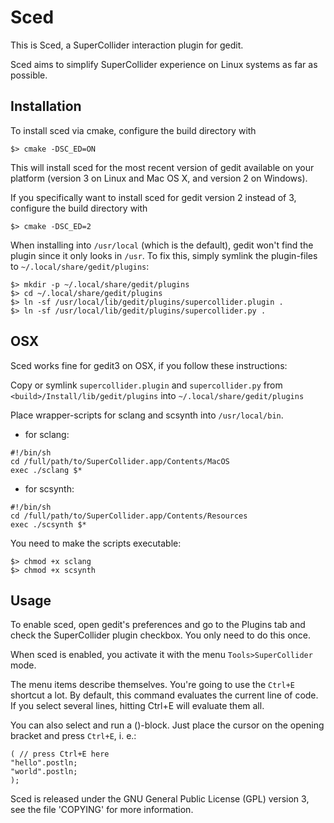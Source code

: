 Sced
====

This is Sced, a SuperCollider interaction plugin for gedit.

Sced aims to simplify SuperCollider experience on Linux systems as far as possible.


Installation
------------

To install sced via cmake, configure the build directory with
```
$> cmake -DSC_ED=ON
```

This will install sced for the most recent version of gedit available on your platform (version 3 on Linux and Mac OS X, and version 2 on Windows).

If you specifically want to install sced for gedit version 2 instead of 3,
configure the build directory with
```
$> cmake -DSC_ED=2
```

When installing into `/usr/local` (which is the default), gedit won't find
the plugin since it only looks in `/usr`. To fix this, simply symlink
the plugin-files to `~/.local/share/gedit/plugins`:

```
$> mkdir -p ~/.local/share/gedit/plugins
$> cd ~/.local/share/gedit/plugins
$> ln -sf /usr/local/lib/gedit/plugins/supercollider.plugin .
$> ln -sf /usr/local/lib/gedit/plugins/supercollider.py .
```


OSX
---

Sced works fine for gedit3 on OSX, if you follow these instructions:

Copy or symlink `supercollider.plugin` and `supercollider.py` from
`<build>/Install/lib/gedit/plugins` into `~/.local/share/gedit/plugins`

Place wrapper-scripts for sclang and scsynth into `/usr/local/bin`.

 - for sclang:

```
#!/bin/sh
cd /full/path/to/SuperCollider.app/Contents/MacOS
exec ./sclang $*
```

 - for scsynth:

```
#!/bin/sh
cd /full/path/to/SuperCollider.app/Contents/Resources
exec ./scsynth $*
```

You need to make the scripts executable:

```
$> chmod +x sclang
$> chmod +x scsynth
```


Usage
-----

To enable sced, open gedit's preferences and go to the Plugins tab and
check the SuperCollider plugin checkbox. You only need to do this once.

When sced is enabled, you activate it with the menu `Tools>SuperCollider` mode.

The menu items describe themselves. You're going to use the `Ctrl+E` shortcut
a lot. By default, this command evaluates the current line of code. If you
select several lines, hitting Ctrl+E will evaluate them all.

You can also select and run a ()-block. Just place the cursor on the opening
bracket and press `Ctrl+E`, i. e.:

```
( // press Ctrl+E here
"hello".postln;
"world".postln;
);
```

Sced is released under the GNU General Public License (GPL) version 3, see
the file 'COPYING' for more information.
